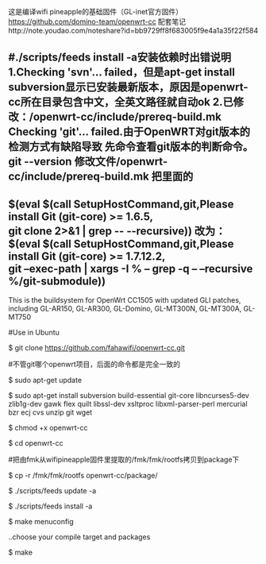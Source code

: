 这是编译wifi pineapple的基础固件（GL-inet官方固件）https://github.com/domino-team/openwrt-cc
配套笔记http://note.youdao.com/noteshare?id=bb9729ff8f683005f9e4a1a35f22f584

#./scripts/feeds install -a安装依赖时出错说明
1.Checking 'svn'... failed，但是apt-get install subversion显示已安装最新版本，原因是openwrt-cc所在目录包含中文，全英文路径就自动ok
2.已修改：/openwrt-cc/include/prereq-build.mk
Checking 'git'... failed.由于OpenWRT对git版本的检测方式有缺陷导致
先命令查看git版本的判断命令。
git --version
修改文件/openwrt-cc/include/prereq-build.mk
把里面的
----------------------------
$(eval $(call SetupHostCommand,git,Please install Git (git-core) >= 1.6.5, \
git clone 2>&1 | grep -- --recursive))
改为：
$(eval $(call SetupHostCommand,git,Please install Git (git-core) >= 1.7.12.2, \
	git –exec-path | xargs -I % – grep -q – –recursive %/git-submodule))
----------------------------


This is the buildsystem for OpenWrt CC1505 with updated GLI patches,
including GL-AR150, GL-AR300, GL-Domino, GL-MT300N, GL-MT300A, GL-MT750


#Use in Ubuntu

$ git clone https://github.com/fahawifi/openwrt-cc.git

#不管git哪个openwrt项目，后面的命令都是完全一致的

$ sudo apt-get update

$ sudo apt-get install subversion build-essential git-core libncurses5-dev zlib1g-dev gawk flex quilt libssl-dev xsltproc libxml-parser-perl mercurial bzr ecj cvs unzip git wget

$ chmod +x openwrt-cc

$ cd openwrt-cc

#把由fmk从wifipineapple固件里提取的/fmk/fmk/rootfs拷贝到package下

$ cp -r /fmk/fmk/rootfs openwrt-cc/package/

$ ./scripts/feeds update -a

$ ./scripts/feeds install -a

$ make menuconfig

  ..choose your compile target and packages
  
$ make




